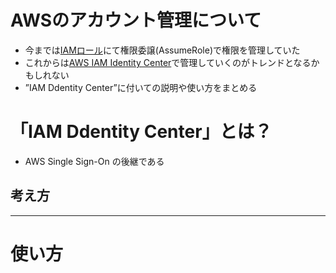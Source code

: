 # AWSのアカウント管理について
- 今までは[IAMロール](https://docs.aws.amazon.com/ja_jp/IAM/latest/UserGuide/introduction.html)にて権限委譲(AssumeRole)で権限を管理していた
- これからは[AWS IAM Identity Center](https://docs.aws.amazon.com/ja_jp/singlesignon/latest/userguide/what-is.html)で管理していくのがトレンドとなるかもしれない
- ”IAM Ddentity Center”に付いての説明や使い方をまとめる

# 「IAM Ddentity Center」とは？
- AWS Single Sign-On の後継である

## 考え方

---
# 使い方
